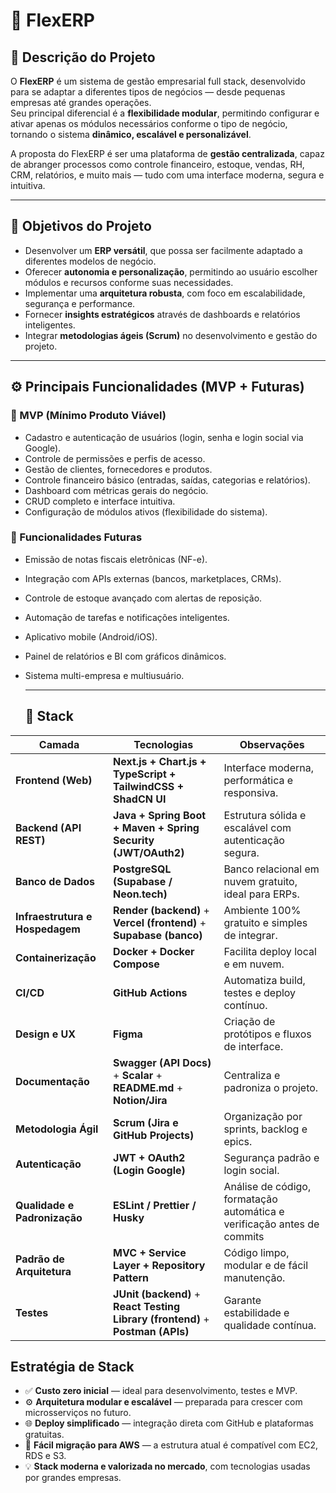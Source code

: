 # 🦎 FlexERP

## 🧭 Descrição do Projeto

O **FlexERP** é um sistema de gestão empresarial full stack, desenvolvido para se adaptar a diferentes tipos de negócios — desde pequenas empresas até grandes operações.  
Seu principal diferencial é a **flexibilidade modular**, permitindo configurar e ativar apenas os módulos necessários conforme o tipo de negócio, tornando o sistema **dinâmico, escalável e personalizável**.

A proposta do FlexERP é ser uma plataforma de **gestão centralizada**, capaz de abranger processos como controle financeiro, estoque, vendas, RH, CRM, relatórios, e muito mais — tudo com uma interface moderna, segura e intuitiva.

---

## 🎯 Objetivos do Projeto

- Desenvolver um **ERP versátil**, que possa ser facilmente adaptado a diferentes modelos de negócio.  
- Oferecer **autonomia e personalização**, permitindo ao usuário escolher módulos e recursos conforme suas necessidades.  
- Implementar uma **arquitetura robusta**, com foco em escalabilidade, segurança e performance.  
- Fornecer **insights estratégicos** através de dashboards e relatórios inteligentes.  
- Integrar **metodologias ágeis (Scrum)** no desenvolvimento e gestão do projeto.  

---

## ⚙️ Principais Funcionalidades (MVP + Futuras)

### 🧩 MVP (Mínimo Produto Viável)
- Cadastro e autenticação de usuários (login, senha e login social via Google).  
- Controle de permissões e perfis de acesso.  
- Gestão de clientes, fornecedores e produtos.  
- Controle financeiro básico (entradas, saídas, categorias e relatórios).  
- Dashboard com métricas gerais do negócio.  
- CRUD completo e interface intuitiva.  
- Configuração de módulos ativos (flexibilidade do sistema).  

### 🚀 Funcionalidades Futuras
- Emissão de notas fiscais eletrônicas (NF-e).  
- Integração com APIs externas (bancos, marketplaces, CRMs).  
- Controle de estoque avançado com alertas de reposição.  
- Automação de tarefas e notificações inteligentes.  
- Aplicativo mobile (Android/iOS).  
- Painel de relatórios e BI com gráficos dinâmicos.  
- Sistema multi-empresa e multiusuário.

  ---

  ## 🧩 Stack 

| Camada | Tecnologias | Observações |
|--------|--------------|-------------|
| **Frontend (Web)** | **Next.js + Chart.js + TypeScript + TailwindCSS + ShadCN UI** | Interface moderna, performática e responsiva. |
| **Backend (API REST)** | **Java + Spring Boot + Maven + Spring Security (JWT/OAuth2)** | Estrutura sólida e escalável com autenticação segura. |
| **Banco de Dados** | **PostgreSQL (Supabase / Neon.tech)** | Banco relacional em nuvem gratuito, ideal para ERPs. |
| **Infraestrutura e Hospedagem** | **Render (backend)** + **Vercel (frontend)** + **Supabase (banco)** | Ambiente 100% gratuito e simples de integrar. |
| **Containerização** | **Docker + Docker Compose** | Facilita deploy local e em nuvem. |
| **CI/CD** | **GitHub Actions** | Automatiza build, testes e deploy contínuo. |
| **Design e UX** | **Figma** | Criação de protótipos e fluxos de interface. |
| **Documentação** | **Swagger (API Docs)** + **Scalar** + **README.md** + **Notion/Jira** | Centraliza e padroniza o projeto. |
| **Metodologia Ágil** | **Scrum (Jira e GitHub Projects)** | Organização por sprints, backlog e epics. |
| **Autenticação** | **JWT + OAuth2 (Login Google)** | Segurança padrão e login social. |
| **Qualidade e Padronização**     | **ESLint / Prettier / Husky**    | Análise de código, formatação automática e verificação antes de commits |
| **Padrão de Arquitetura** | **MVC + Service Layer + Repository Pattern** | Código limpo, modular e de fácil manutenção. |
| **Testes** | **JUnit (backend)** + **React Testing Library (frontend)** + **Postman (APIs)** | Garante estabilidade e qualidade contínua. |

## Estratégia de Stack

- ✅ **Custo zero inicial** — ideal para desenvolvimento, testes e MVP.  
- ⚙️ **Arquitetura modular e escalável** — preparada para crescer com microsserviços no futuro.  
- 🌐 **Deploy simplificado** — integração direta com GitHub e plataformas gratuitas.  
- 🧩 **Fácil migração para AWS** — a estrutura atual é compatível com EC2, RDS e S3.  
- 💡 **Stack moderna e valorizada no mercado**, com tecnologias usadas por grandes empresas.
